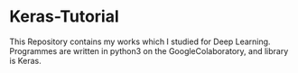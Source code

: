 # Keras-Tutorial
This Repository contains my works which I studied for Deep Learning.
Programmes are written in python3 on the GoogleColaboratory, and library is Keras. 
